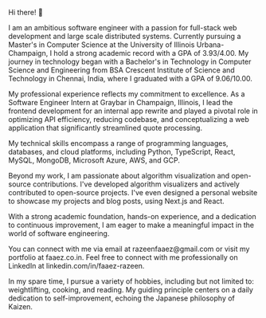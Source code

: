 <p>Hi there! 👋</p>

<p>I am an ambitious software engineer with a passion for full-stack web development and large scale distributed systems. Currently pursuing a Master's in Computer Science at the University of Illinois Urbana-Champaign, I hold a strong academic record with a GPA of 3.93/4.00. My journey in technology began with a Bachelor's in Technology in Computer Science and Engineering from BSA Crescent Institute of Science and Technology in Chennai, India, where I graduated with a GPA of 9.06/10.00.</p>

<p>My professional experience reflects my commitment to excellence. As a Software Engineer Intern at Graybar in Champaign, Illinois, I lead the frontend development for an internal app rewrite and played a pivotal role in optimizing API efficiency, reducing codebase, and conceptualizing a web application that significantly streamlined quote processing.</p>

<p>My technical skills encompass a range of programming languages, databases, and cloud platforms, including Python, TypeScript, React, MySQL, MongoDB, Microsoft Azure, AWS, and GCP.</p>

<p>Beyond my work, I am passionate about algorithm visualization and open-source contributions. I've developed algorithm visualizers and actively contributed to open-source projects. I've even designed a personal website to showcase my projects and blog posts, using Next.js and React.</p>

<p>With a strong academic foundation, hands-on experience, and a dedication to continuous improvement, I am eager to make a meaningful impact in the world of software engineering.</p>

<p>You can connect with me via email at razeenfaaez@gmail.com or visit my portfolio at faaez.co.in. Feel free to connect with me professionally on LinkedIn at linkedin.com/in/faaez-razeen.</p>

<p>In my spare time, I pursue a variety of hobbies, including but not limited to: weightlifting, cooking, and reading. My guiding principle centers on a daily dedication to self-improvement, echoing the Japanese philosophy of Kaizen.</p>
